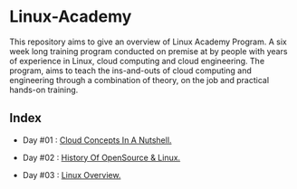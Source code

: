 # Linux-Academy
This repository aims to give an overview of Linux Academy Program. A six week long training program conducted on premise at by people with years of experience in Linux, cloud computing and cloud engineering.  The program, aims to teach the ins-and-outs of cloud computing and engineering through a combination of theory, on the job and practical hands-on training. 

## Index 
* Day #01 : [Cloud Concepts In A Nutshell.](https://mhumair.github.io/linux-academy/day_0/)

* Day #02 : [History Of OpenSource & Linux.](https://mhumair.github.io/linux-academy/day_1/)

* Day #03 : [Linux Overview.](https://mhumair.github.io/linux-academy/day_2/)
